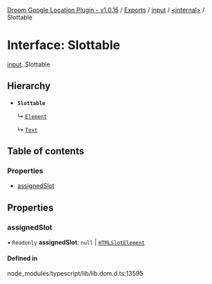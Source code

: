 [Droom Google Location Plugin - v1.0.15](../README.md) / [Exports](../modules.md) / [input](../modules/input.md) / [<internal\>](../modules/input._internal_.md) / Slottable

# Interface: Slottable

[input](../modules/input.md).[<internal>](../modules/input._internal_.md).Slottable

## Hierarchy

- **`Slottable`**

  ↳ [`Element`](input._internal_.Element.md)

  ↳ [`Text`](input._internal_.Text.md)

## Table of contents

### Properties

- [assignedSlot](input._internal_.Slottable.md#assignedslot)

## Properties

### assignedSlot

• `Readonly` **assignedSlot**: ``null`` \| [`HTMLSlotElement`](../modules/input._internal_.md#htmlslotelement)

#### Defined in

node_modules/typescript/lib/lib.dom.d.ts:13595

